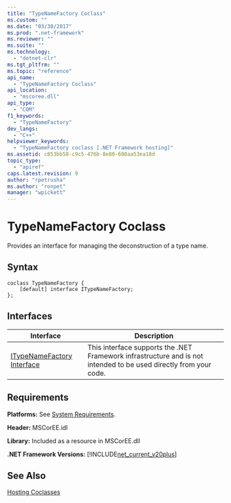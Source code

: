 ```yaml
---
title: "TypeNameFactory Coclass"
ms.custom: ""
ms.date: "03/30/2017"
ms.prod: ".net-framework"
ms.reviewer: ""
ms.suite: ""
ms.technology: 
  - "dotnet-clr"
ms.tgt_pltfrm: ""
ms.topic: "reference"
api_name: 
  - "TypeNameFactory Coclass"
api_location: 
  - "mscoree.dll"
api_type: 
  - "COM"
f1_keywords: 
  - "TypeNameFactory"
dev_langs: 
  - "C++"
helpviewer_keywords: 
  - "TypeNameFactory coclass [.NET Framework hosting]"
ms.assetid: c853bb58-c9c5-476b-8e80-608aa53ea18d
topic_type: 
  - "apiref"
caps.latest.revision: 9
author: "rpetrusha"
ms.author: "ronpet"
manager: "wpickett"
---
```

# TypeNameFactory Coclass
Provides an interface for managing the deconstruction of a type name.  
  
## Syntax  
  
```  
coclass TypeNameFactory {  
    [default] interface ITypeNameFactory;  
};  
```  
  
## Interfaces  
  
|Interface|Description|  
|---------------|-----------------|  
|[ITypeNameFactory Interface](../../../../docs/framework/unmanaged-api/hosting/itypenamefactory-interface.md)|This interface supports the .NET Framework infrastructure and is not intended to be used directly from your code.|  
  
## Requirements  
 **Platforms:** See [System Requirements](../../../../docs/framework/get-started/system-requirements.md).  
  
 **Header:** MSCorEE.idl  
  
 **Library:** Included as a resource in MSCorEE.dll  
  
 **.NET Framework Versions:** [!INCLUDE[net_current_v20plus](../../../../includes/net-current-v20plus-md.md)]  
  
## See Also  
 [Hosting Coclasses](../../../../docs/framework/unmanaged-api/hosting/hosting-coclasses.md)
